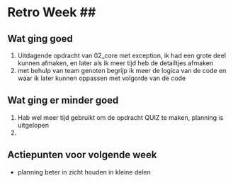 # Retro Week \##

## Wat ging goed

1. Uitdagende opdracht van 02_core met exception, ik had een grote deel kunnen afmaken, en later als ik meer tijd heb de detailtjes afmaken
2. met behulp van team genoten begrijp ik meer de logica van de code en waar ik later kunnen oppassen met volgorde van de code

## Wat ging er minder goed

1. Hab wel meer tijd gebruikt om de opdracht QUIZ te maken, planning is uitgelopen
2. 

## Actiepunten voor volgende week

- planning beter in zicht houden in kleine delen